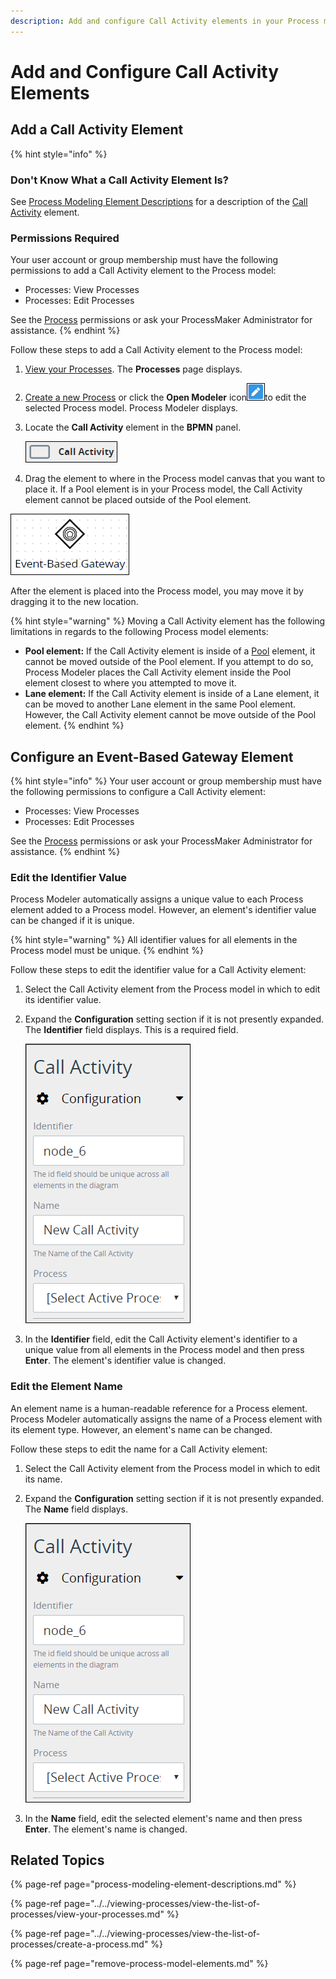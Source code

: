 ```yaml
---
description: Add and configure Call Activity elements in your Process model.
---
```


# Add and Configure Call Activity Elements

## Add a Call Activity Element

{% hint style="info" %}
### Don't Know What a Call Activity Element Is?

See [Process Modeling Element Descriptions](process-modeling-element-descriptions.md) for a description of the [Call Activity](process-modeling-element-descriptions.md#call-activity) element.

### Permissions Required

Your user account or group membership must have the following permissions to add a Call Activity element to the Process model:

* Processes: View Processes
* Processes: Edit Processes

See the [Process](../../../processmaker-administration/permission-descriptions-for-users-and-groups.md#processes) permissions or ask your ProcessMaker Administrator for assistance.
{% endhint %}

Follow these steps to add a Call Activity element to the Process model:

1. [View your Processes](https://processmaker.gitbook.io/processmaker-4-community/-LPblkrcFWowWJ6HZdhC/~/drafts/-LRhVZm0ddxDcGGdN5ZN/primary/designing-processes/viewing-processes/view-the-list-of-processes/view-your-processes#view-all-processes). The **Processes** page displays.
2. [Create a new Process](../../viewing-processes/view-the-list-of-processes/create-a-process.md) or click the **Open Modeler** icon![](../../../.gitbook/assets/open-modeler-edit-icon-processes-page-processes.png)to edit the selected Process model. Process Modeler displays.
3. Locate the **Call Activity** element in the **BPMN** panel.  

   ![](../../../.gitbook/assets/call-activity-bpmn-side-bar-process-modeler-processes.png)

4. Drag the element to where in the Process model canvas that you want to place it. If a Pool element is in your Process model, the Call Activity element cannot be placed outside of the Pool element.

![Event-Based Gateway element](../../../.gitbook/assets/event-based-gateway-in-process-modeler-processes.png)

After the element is placed into the Process model, you may move it by dragging it to the new location.

{% hint style="warning" %}
Moving a Call Activity element has the following limitations in regards to the following Process model elements:

* **Pool element:** If the Call Activity element is inside of a [Pool](process-modeling-element-descriptions.md#pool) element, it cannot be moved outside of the Pool element. If you attempt to do so, Process Modeler places the Call Activity element inside the Pool element closest to where you attempted to move it.
* **Lane element:** If the Call Activity element is inside of a Lane element, it can be moved to another Lane element in the same Pool element. However, the Call Activity element cannot be move outside of the Pool element.
{% endhint %}

## Configure an Event-Based Gateway Element

{% hint style="info" %}
Your user account or group membership must have the following permissions to configure a Call Activity element:

* Processes: View Processes
* Processes: Edit Processes

See the [Process](../../../processmaker-administration/permission-descriptions-for-users-and-groups.md#processes) permissions or ask your ProcessMaker Administrator for assistance.
{% endhint %}

### Edit the Identifier Value

Process Modeler automatically assigns a unique value to each Process element added to a Process model. However, an element's identifier value can be changed if it is unique.

{% hint style="warning" %}
All identifier values for all elements in the Process model must be unique.
{% endhint %}

Follow these steps to edit the identifier value for a Call Activity element:

1. Select the Call Activity element from the Process model in which to edit its identifier value.
2. Expand the **Configuration** setting section if it is not presently expanded. The **Identifier** field displays. This is a required field.  

   ![](../../../.gitbook/assets/identifier-call-activity-process-modeler-processes.png)

3. In the **Identifier** field, edit the Call Activity element's identifier to a unique value from all elements in the Process model and then press **Enter**. The element's identifier value is changed.

### Edit the Element Name

An element name is a human-readable reference for a Process element. Process Modeler automatically assigns the name of a Process element with its element type. However, an element's name can be changed.

Follow these steps to edit the name for a Call Activity element:

1. Select the Call Activity element from the Process model in which to edit its name.
2. Expand the **Configuration** setting section if it is not presently expanded. The **Name** field displays.  

   ![](../../../.gitbook/assets/identifier-call-activity-process-modeler-processes.png)

3. In the **Name** field, edit the selected element's name and then press **Enter**. The element's name is changed.

## Related Topics

{% page-ref page="process-modeling-element-descriptions.md" %}

{% page-ref page="../../viewing-processes/view-the-list-of-processes/view-your-processes.md" %}

{% page-ref page="../../viewing-processes/view-the-list-of-processes/create-a-process.md" %}

{% page-ref page="remove-process-model-elements.md" %}

